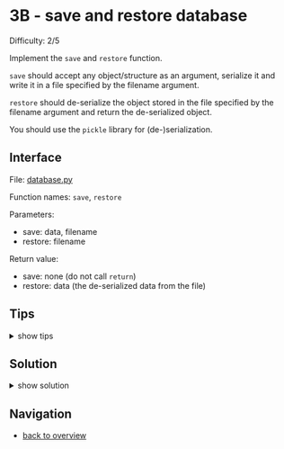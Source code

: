 # 3B - save and restore database

Difficulty: 2/5

Implement the ```save``` and ```restore``` function.

```save``` should accept any object/structure as an argument,
serialize it and write it in a file specified by the filename argument.

```restore``` should de-serialize the object stored in the file 
specified by the filename argument and return the de-serialized object.

You should use the ```pickle``` library for (de-)serialization.

## Interface ##

File: [database.py](workspace/database.py)

Function names: ```save```, ```restore```

Parameters: 
* save: data, filename
* restore: filename

Return value:
* save: none (do not call ```return```)
* restore: data (the de-serialized data from the file)

## Tips ##

<details>
  <summary>show tips</summary>

* try to import ```pickle``` in your REPL, then inspect it with ```dir()```
* ```dump``` is the pickle function to serialize data into a file
* ```load``` is the pickle function to de-serialize data from a file
* pickle requires a file handle to interact with a file
* ```open(filename, mode)``` is a built-in method to receive a file handle
* ```'wb'``` stands for 'write binary' and is a file mode to write binary data into a file
* ```'rb'``` is the opposite of ```wb``` and 'r' stands for 'read'
* files should be closed, you can auto-close a file opened in a ```with``` block:
```
with open(filename, mode) as file:
  pass #do smth here
# file is automatically closed after the block
```
</details>

## Solution ##

<details>
  <summary>show solution</summary>

```
from pickle import dump, load # at the top of database.py

def save(data, filename):
	with open(filename, 'wb') as file:
		dump(data, file)
		
def restore(filename):
	with open(filename, 'rb') as file:
		return load(file)
```
</details>

## Navigation ##
* [back to overview](0.md)
